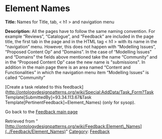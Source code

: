 #  Element Names


__Title:__ Names for Title, tab, < h1 > and navigation menu


__Description:__ All the pages have to follow the same naming convention. 
For example “Reviews”, “Catalogue”, and “Feedback” are included in the page title, the first tab in the page and in the HTML tag < h1 > with its name in the “navigation” menu. However, this does not happen with “Modelling Issues”, “Proposed Content Op” and “Domains”. In the case of “Modelling Issues” and “Domains” the fields above mentioned take the name “Community” and in the “Proposed Content Op” case the new name is "submissions". In addition in the main page there is an area named “Content and Functionalities” in which the navigation menu item “Modelling Issues” is called “Community” 


  




[Create a task related to this feedback](http://ontologydesignpatterns.org/wiki/Special:AddData/Task_Form?Task Template[SubmittedBy]=93.34.113.67&Task Template[PertinentFeedback]=Element_Names) (only for sysop).


  



Go back to the  [Feedback main page](../Feedback/Main "Feedback:Main")





Retrieved from "[http://ontologydesignpatterns.org/wiki/Feedback:Element\_Names](../Feedback/Element_Names)"
 [Category](http://ontologydesignpatterns.org/wiki/Special:Categories "Special:Categories"): [Feedback](../Category/Feedback "Category:Feedback")